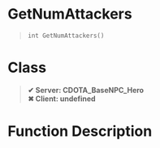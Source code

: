 # GetNumAttackers
> `int GetNumAttackers()`
# Class
> __✔ Server: CDOTA_BaseNPC_Hero__  
> __✖ Client: undefined__  
# Function Description

